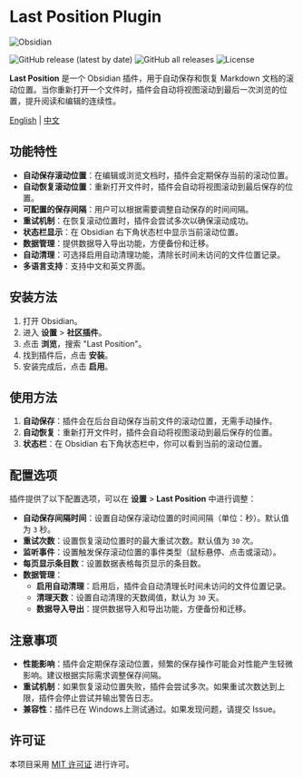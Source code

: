 # Last Position Plugin

![Obsidian](https://img.shields.io/badge/Obsidian-%23483699?style=for-the-badge&logo=obsidian&logoColor=white)

![GitHub release (latest by date)](https://img.shields.io/github/v/release/Saktawdi/obsidian-last-position?style=for-the-badge)
![GitHub all releases](https://img.shields.io/github/downloads/Saktawdi/obsidian-last-position/total?style=for-the-badge)
![License](https://img.shields.io/github/license/Saktawdi/obsidian-last-position?style=for-the-badge)


**Last Position** 是一个 Obsidian 插件，用于自动保存和恢复 Markdown 文档的滚动位置。当你重新打开一个文件时，插件会自动将视图滚动到最后一次浏览的位置，提升阅读和编辑的连续性。

[English](README_en.md) | [中文](README.md)

## 功能特性

- **自动保存滚动位置**：在编辑或浏览文档时，插件会定期保存当前的滚动位置。
- **自动恢复滚动位置**：重新打开文件时，插件会自动将视图滚动到最后保存的位置。
- **可配置的保存间隔**：用户可以根据需要调整自动保存的时间间隔。
- **重试机制**：在恢复滚动位置时，插件会尝试多次以确保滚动成功。
- **状态栏显示**：在 Obsidian 右下角状态栏中显示当前滚动位置。
- **数据管理**：提供数据导入导出功能，方便备份和迁移。
- **自动清理**：可选择启用自动清理功能，清除长时间未访问的文件位置记录。
- **多语言支持**：支持中文和英文界面。

## 安装方法

1. 打开 Obsidian。
2. 进入 **设置** > **社区插件**。
3. 点击 **浏览**，搜索 "Last Position"。
4. 找到插件后，点击 **安装**。
5. 安装完成后，点击 **启用**。

## 使用方法

1. **自动保存**：插件会在后台自动保存当前文件的滚动位置，无需手动操作。
2. **自动恢复**：重新打开文件时，插件会自动将视图滚动到最后保存的位置。
3. **状态栏**：在 Obsidian 右下角状态栏中，你可以看到当前的滚动位置。

## 配置选项

插件提供了以下配置选项，可以在 **设置** > **Last Position** 中进行调整：

- **自动保存间隔时间**：设置自动保存滚动位置的时间间隔（单位：秒）。默认值为 `3` 秒。
- **重试次数**：设置恢复滚动位置时的最大重试次数。默认值为 `30` 次。
- **监听事件**：设置触发保存滚动位置的事件类型（鼠标悬停、点击或滚动）。
- **每页显示条目数**：设置数据表格每页显示的条目数。
- **数据管理**：
  - **启用自动清理**：启用后，插件会自动清理长时间未访问的文件位置记录。
  - **清理天数**：设置自动清理的天数阈值，默认为 `30` 天。
  - **数据导入导出**：提供数据导入和导出功能，方便备份和迁移。

## 注意事项

- **性能影响**：插件会定期保存滚动位置，频繁的保存操作可能会对性能产生轻微影响。建议根据实际需求调整保存间隔。
- **重试机制**：如果恢复滚动位置失败，插件会尝试多次。如果重试次数达到上限，插件会停止尝试并输出警告日志。
- **兼容性**：插件已在 Windows上测试通过。如果发现问题，请提交 Issue。

## 许可证

本项目采用 [MIT 许可证](LICENSE) 进行许可。